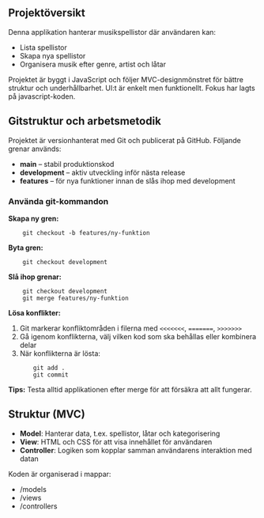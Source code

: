 ## Projektöversikt
Denna applikation hanterar musikspellistor där användaren kan:
- Lista spellistor
- Skapa nya spellistor
- Organisera musik efter genre, artist och låtar

Projektet är byggt i JavaScript och följer MVC-designmönstret för bättre struktur och underhållbarhet. UI:t är enkelt men funktionellt. Fokus har lagts på javascript-koden.

## Gitstruktur och arbetsmetodik
Projektet är versionhanterat med Git och publicerat på GitHub. Följande grenar används:
- **main** – stabil produktionskod
- **development** – aktiv utveckling inför nästa release
- **features** – för nya funktioner innan de slås ihop med development

### Använda git-kommandon

**Skapa ny gren:**

```
    git checkout -b features/ny-funktion
```

**Byta gren:**

```
    git checkout development
```

**Slå ihop grenar:**

```
    git checkout development
    git merge features/ny-funktion
```

**Lösa konflikter:**
1. Git markerar konfliktområden i filerna med `<<<<<<<`, `=======`, `>>>>>>>`
2. Gå igenom konflikterna, välj vilken kod som ska behållas eller kombinera delar
3. När konflikterna är lösta:

```
       git add .
       git commit
```

**Tips:** Testa alltid applikationen efter merge för att försäkra att allt fungerar.

## Struktur (MVC)
- **Model**: Hanterar data, t.ex. spellistor, låtar och kategorisering
- **View**: HTML och CSS för att visa innehållet för användaren
- **Controller**: Logiken som kopplar samman användarens interaktion med datan

Koden är organiserad i mappar:
- /models
- /views
- /controllers